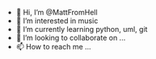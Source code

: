 - 👋 Hi, I’m @MattFromHell
- 👀 I’m interested in music
- 🌱 I’m currently learning python, uml, git
- 💞️ I’m looking to collaborate on ...
- 📫 How to reach me ...

<!---
MattFromHell/MattFromHell is a ✨ special ✨ repository because its `README.md` (this file) appears on your GitHub profile.
You can click the Preview link to take a look at your changes.
--->
